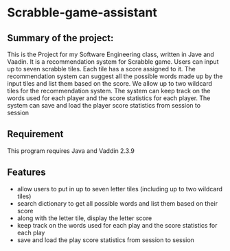 # **Scrabble-game-assistant**

## **Summary of the project:**

This is the Project for my Software Engineering class, written in Jave and Vaadin.
It is a recommendation system for Scrabble game. 
Users can input up to seven scrabble tiles. Each tile has a score assigned to it. The recommendation system can suggest all the possible words made up by the input tiles 
and list them based on the score. We allow up to two wildcard tiles for the recommendation
system.
The system can keep track on the words used for each player and the score statistics for
each player. The system can save and load the player score statistics from session to
session

## **Requirement**

This program requires Java and Vaddin 2.3.9

## **Features**
* allow users to put in up to seven letter tiles (including up to two wildcard tiles)
* search dictionary to get all possible words and list them based on their score
* along with the letter tile, display the letter score
* keep track on the words used for each play and the score statistics for each play
* save and load the play score statistics from session to session
